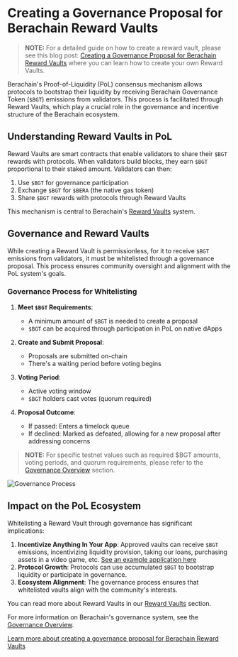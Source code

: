 # Creating a Governance Proposal for Berachain Reward Vaults

> **NOTE:** For a detailed guide on how to create a reward vault, please see this blog post: [Creating a Governance Proposal for Berachain Reward Vaults](https://blog.berachain.com/blog/creating-a-governance-proposal-for-berachain-reward-vaults) where you can learn how to create your own Reward Vaults.

Berachain's Proof-of-Liquidity (PoL) consensus mechanism allows protocols to bootstrap their liquidity by receiving Berachain Governance Token (`$BGT`) emissions from validators. This process is facilitated through Reward Vaults, which play a crucial role in the governance and incentive structure of the Berachain ecosystem.

## Understanding Reward Vaults in PoL

Reward Vaults are smart contracts that enable validators to share their `$BGT` rewards with protocols. When validators build blocks, they earn `$BGT` proportional to their staked amount. Validators can then:

1. Use `$BGT` for governance participation
2. Exchange `$BGT` for `$BERA` (the native gas token)
3. Share `$BGT` rewards with protocols through Reward Vaults

This mechanism is central to Berachain's [Reward Vaults](/developers/contracts/rewards-vault) system.

## Governance and Reward Vaults

While creating a Reward Vault is permissionless, for it to receive `$BGT` emissions from validators, it must be whitelisted through a governance proposal. This process ensures community oversight and alignment with the PoL system's goals.

### Governance Process for Whitelisting

1. **Meet `$BGT` Requirements**:

   - A minimum amount of `$BGT` is needed to create a proposal
   - `$BGT` can be acquired through participation in PoL on native dApps

2. **Create and Submit Proposal**:

   - Proposals are submitted on-chain
   - There's a waiting period before voting begins

3. **Voting Period**:

   - Active voting window
   - `$BGT` holders cast votes (quorum required)

4. **Proposal Outcome**:
   - If passed: Enters a timelock queue
   - If declined: Marked as defeated, allowing for a new proposal after addressing concerns

> **NOTE:** For specific testnet values such as required $BGT amounts, voting periods, and quorum requirements, please refer to the [Governance Overview](/learn/governance/) section.

![Governance Process](/assets/governance-process.png)

## Impact on the PoL Ecosystem

Whitelisting a Reward Vault through governance has significant implications:

1. **Incentivize Anything In Your App**: Approved vaults can receive `$BGT` emissions, incentivizing liquidity provision, taking our loans, purchasing assets in a video game, etc. [See an example application here](https://blog.berachain.com/blog/onlypaws-bearing-it-all-for-proof-of-liquidity)
2. **Protocol Growth**: Protocols can use accumulated `$BGT` to bootstrap liquidity or participate in governance.
3. **Ecosystem Alignment**: The governance process ensures that whitelisted vaults align with the community's interests.

You can read more about Reward Vaults in our [Reward Vaults](/learn/pol/rewardvaults) section.

For more information on Berachain's governance system, see the [Governance Overview](/learn/governance/).

[Learn more about creating a governance proposal for Berachain Reward Vaults](https://blog.berachain.com/blog/creating-a-governance-proposal-for-berachain-reward-vaults)
